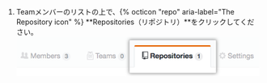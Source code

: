 1. Teamメンバーのリストの上で、{% octicon "repo" aria-label="The Repository icon" %} **Repositories（リポジトリ）**をクリックしてください。 ![チームの [Repositories] タブ](/assets/images/help/organizations/team-repositories-button.png)
